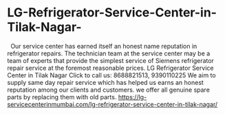 # LG-Refrigerator-Service-Center-in-Tilak-Nagar-
   Our service center has earned itself an honest name reputation in refrigerator repairs. The technician team at the service center may be a team of experts that provide the simplest service of Siemens refrigerator repair service at the foremost reasonable prices. LG Refrigerator Service Center in Tilak Nagar Click to call us: 8688821513, 9390110225 We aim to supply same day repair service which has helped us earns an honest reputation among our clients and customers. we offer all genuine spare parts by replacing them with old parts.  https://lg-servicecenterinmumbai.com/lg-refrigerator-service-center-in-tilak-nagar/
